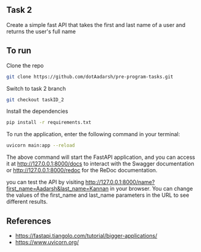 ## Task 2

Create a simple fast API that takes the first and last name of a user and returns the user's full name

## To run

Clone the repo

```bash
git clone https://github.com/dotAadarsh/pre-program-tasks.git
```

Switch to task 2 branch

```bash
git checkout taskID_2
```

Install the dependencies

```bash
pip install -r requirements.txt
```

To run the application, enter the following command in your terminal:

```bash
uvicorn main:app --reload
```

The above command will start the FastAPI application, and you can access it at http://127.0.0.1:8000/docs to interact with the Swagger documentation or http://127.0.0.1:8000/redoc for the ReDoc documentation.

you can test the API by visiting http://127.0.0.1:8000/name?first_name=Aadarsh&last_name=Kannan in your browser. You can change the values of the first_name and last_name parameters in the URL to see different results.

## References
- https://fastapi.tiangolo.com/tutorial/bigger-applications/
- https://www.uvicorn.org/